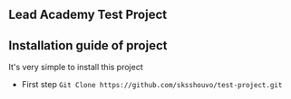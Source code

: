 ## Lead Academy Test Project
## Installation guide of project

It's very simple to install this project

- First step
`Git Clone https://github.com/sksshouvo/test-project.git`